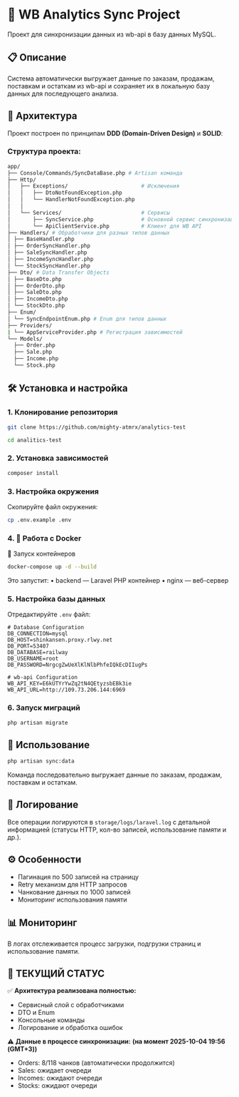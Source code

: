 # 🚀 WB Analytics Sync Project

Проект для синхронизации данных из wb-api в базу данных MySQL.

## 📋 Описание

Система автоматически выгружает данные по заказам, продажам, поставкам и остаткам из wb-api и сохраняет их в локальную базу данных для последующего анализа.

## 💇️ Архитектура

Проект построен по принципам **DDD (Domain-Driven Design)** и **SOLID**:

### Структура проекта:

```bash
app/
├── Console/Commands/SyncDataBase.php # Artisan команда
├── Http/
│   ├── Exceptions/                       # Исключения
│   │   ├── DtoNotFoundException.php
│   │   └── HandlerNotFoundException.php
│   │
│   └── Services/                         # Сервисы
│       ├── SyncService.php               # Основной сервис синхронизации
│       └── ApiClientService.php          # Клиент для WB API
├── Handlers/ # Обработчики для разных типов данных
│ ├── BaseHandler.php
│ ├── OrderSyncHandler.php
│ ├── SaleSyncHandler.php
│ ├── IncomeSyncHandler.php
│ └── StockSyncHandler.php
├── Dto/ # Data Transfer Objects
│ ├── BaseDto.php
│ ├── OrderDto.php
│ ├── SaleDto.php
│ ├── IncomeDto.php
│ └── StockDto.php
├── Enum/
│ └── SyncEndpointEnum.php # Enum для типов данных
├── Providers/
| └── AppServiceProvider.php # Регистрация зависимостей
└── Models/ 
  ├── Order.php
  ├── Sale.php
  ├── Income.php
  └── Stock.php
```

## 🛠️ Установка и настройка

### 1. Клонирование репозитория
```bash
git clone https://github.com/mighty-atmrx/analytics-test

cd analitics-test
```


### 2. Установка зависимостей

```bash
composer install
```

### 3. Настройка окружения

Скопируйте файл окружения:

```bash
cp .env.example .env
```

### 4. 🐳 Работа с Docker

🔹 Запуск контейнеров

```bash
docker-compose up -d --build
```

Это запустит:
•	backend — Laravel PHP контейнер
•	nginx — веб-сервер

### 5. Настройка базы данных

Отредактируйте `.env` файл:

```env
# Database Configuration
DB_CONNECTION=mysql
DB_HOST=shinkansen.proxy.rlwy.net
DB_PORT=53407
DB_DATABASE=railway
DB_USERNAME=root
DB_PASSWORD=NrgcgZwUeXlKlNlbPhfeIQkEcDIIugPs

# wb-api Configuration
WB_API_KEY=E6kUTYrYwZq2tN4QEtyzsbEBk3ie
WB_API_URL=http://109.73.206.144:6969
```

### 6. Запуск миграций

```bash
php artisan migrate
```

## 🚀 Использование

```bash
php artisan sync:data
```

Команда последовательно выгружает данные по заказам, продажам, поставкам и остаткам.

## 🔧 Логирование

Все операции логируются в `storage/logs/laravel.log` с детальной информацией (статусы HTTP, кол-во записей, использование памяти и др.).

## ⚙️ Особенности

* Пагинация по 500 записей на страницу
* Retry механизм для HTTP запросов
* Чанкование данных по 1000 записей
* Мониторинг использования памяти

## 📊 Мониторинг

В логах отслеживается процесс загрузки, подгрузки страниц и использование памяти.

## 🚨 ТЕКУЩИЙ СТАТУС

✅ **Архитектура реализована полностью:**
- Сервисный слой с обработчиками
- DTO и Enum
- Консольные команды
- Логирование и обработка ошибок

⚠️ **Данные в процессе синхронизации:**
**(на момент 2025-10-04 19:56 (GMT+3))**
- Orders: 8/118 чанков (автоматически продолжится)
- Sales: ожидает очереди
- Incomes: ожидают очереди
- Stocks: ожидают очереди
